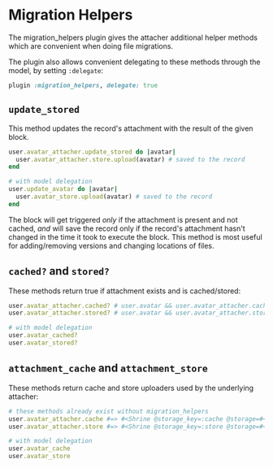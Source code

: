 # Migration Helpers

The migration_helpers plugin gives the attacher additional helper methods which
are convenient when doing file migrations.

The plugin also allows convenient delegating to these methods through the
model, by setting `:delegate`:

```rb
plugin :migration_helpers, delegate: true
```

## `update_stored`

This method updates the record's attachment with the result of the given block.

```rb
user.avatar_attacher.update_stored do |avatar|
  user.avatar_attacher.store.upload(avatar) # saved to the record
end

# with model delegation
user.update_avatar do |avatar|
  user.avatar_store.upload(avatar) # saved to the record
end
```

The block will get triggered _only_ if the attachment is present and not
cached, *and* will save the record only if the record's attachment hasn't
changed in the time it took to execute the block. This method is most useful
for adding/removing versions and changing locations of files.

## `cached?` and `stored?`

These methods return true if attachment exists and is cached/stored:

```rb
user.avatar_attacher.cached? # user.avatar && user.avatar_attacher.cache.uploaded?(user.avatar)
user.avatar_attacher.stored? # user.avatar && user.avatar_attacher.store.uploaded?(user.avatar)

# with model delegation
user.avatar_cached?
user.avatar_stored?
```

## `attachment_cache` and `attachment_store`

These methods return cache and store uploaders used by the underlying attacher:

```rb
# these methods already exist without migration_helpers
user.avatar_attacher.cache #=> #<Shrine @storage_key=:cache @storage=#<Shrine::Storage::FileSystem @directory=public/uploads>>
user.avatar_attacher.store #=> #<Shrine @storage_key=:store @storage=#<Shrine::Storage::S3:0x007fb8343397c8 @bucket=#<Aws::S3::Bucket name="foo">>>

# with model delegation
user.avatar_cache
user.avatar_store
```
